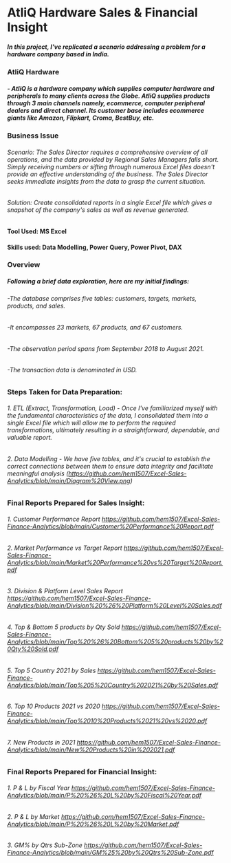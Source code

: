 # AtliQ Hardware Sales & Financial Insight

##### In this project, I've replicated a scenario addressing a problem for a hardware company based in India.

### AtliQ Hardware
#####   - AtliQ is a hardware company which supplies computer hardware and peripherals to many clients across the Globe. AtliQ supplies products through 3 main channels namely, ecommerce, computer peripheral dealers and direct channel. Its customer base includes ecommerce giants like Amazon, Flipkart, Croma, BestBuy, etc.

### Business Issue
###### Scenario: The Sales Director requires a comprehensive overview of all operations, and the data provided by Regional Sales Managers falls short. Simply receiving numbers or sifting through numerous Excel files doesn't provide an effective understanding of the business. The Sales Director seeks immediate insights from the data to grasp the current situation.
###### Solution: Create consolidated reports in a single Excel file which gives a snapshot of the company's sales as well as revenue generated.

#### Tool Used: MS Excel
#### Skills used: Data Modelling, Power Query, Power Pivot, DAX

### Overview
##### Following a brief data exploration, here are my initial findings:
######   -The database comprises five tables: customers, targets, markets, products, and sales.
######   -It encompasses 23 markets, 67 products, and 67 customers.
######   -The observation period spans from September 2018 to August 2021.
######   -The transaction data is denominated in USD.

### Steps Taken for Data Preparation:
###### 1. ETL (Extract, Transformation, Load) - Once I've familiarized myself with the fundamental characteristics of the data, I consolidated them into a single Excel file which will allow me to perform the required transformations, ultimately resulting in a straightforward, dependable, and valuable report.
###### 2. Data Modelling - We have five tables, and it's crucial to establish the correct connections between them to ensure data integrity and facilitate meaningful analysis (https://github.com/hem1507/Excel-Sales-Analytics/blob/main/Diagram%20View.png)

### Final Reports Prepared for Sales Insight:
###### 1. Customer Performance Report https://github.com/hem1507/Excel-Sales-Finance-Analytics/blob/main/Customer%20Performance%20Report.pdf
###### 2. Market Performance vs Target Report https://github.com/hem1507/Excel-Sales-Finance-Analytics/blob/main/Market%20Performance%20vs%20Target%20Report.pdf
###### 3. Division & Platform Level Sales Report https://github.com/hem1507/Excel-Sales-Finance-Analytics/blob/main/Division%20%26%20Platform%20Level%20Sales.pdf
###### 4. Top & Bottom 5 products by Qty Sold https://github.com/hem1507/Excel-Sales-Finance-Analytics/blob/main/Top%20%26%20Bottom%205%20products%20by%20Qty%20Sold.pdf
###### 5. Top 5 Country 2021 by Sales https://github.com/hem1507/Excel-Sales-Finance-Analytics/blob/main/Top%205%20Country%202021%20by%20Sales.pdf
###### 6. Top 10 Products 2021 vs 2020 https://github.com/hem1507/Excel-Sales-Finance-Analytics/blob/main/Top%2010%20Products%2021%20vs%2020.pdf
###### 7. New Products in 2021 https://github.com/hem1507/Excel-Sales-Finance-Analytics/blob/main/New%20Products%20in%202021.pdf

### Final Reports Prepared for Financial Insight:
###### 1. P & L by Fiscal Year https://github.com/hem1507/Excel-Sales-Finance-Analytics/blob/main/P%20%26%20L%20by%20Fiscal%20Year.pdf
###### 2. P & L by Market https://github.com/hem1507/Excel-Sales-Finance-Analytics/blob/main/P%20%26%20L%20by%20Market.pdf
###### 3. GM% by Qtrs Sub-Zone https://github.com/hem1507/Excel-Sales-Finance-Analytics/blob/main/GM%25%20by%20Qtrs%20Sub-Zone.pdf

